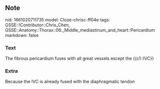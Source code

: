 ## Note
nid: 1661020711735
model: Cloze-chrisc-ff04e
tags: GSSE::!Contributor::Chris_Chen, GSSE::Anatomy::Thorax::06._Middle_mediastinum_and_heart::Pericardium
markdown: false

### Text
<div class='toggle'>
  The fibrous pericardium fuses with all great vessels except the
  {{c1::IVC}}
</div>

### Extra
<p id="c12dc7ca-b0ab-4d44-8d67-bb229146413c" class="">Because the
IVC is already fused with the diaphragmatic tendon
